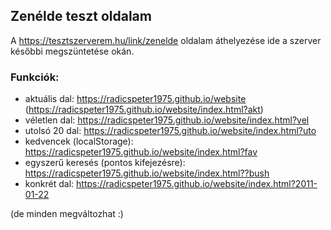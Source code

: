 ## Zenélde teszt oldalam

A https://tesztszerverem.hu/link/zenelde oldalam áthelyezése ide a szerver későbbi megszüntetése okán.

### Funkciók:
- aktuális dal: https://radicspeter1975.github.io/website (https://radicspeter1975.github.io/website/index.html?akt)
- véletlen dal: https://radicspeter1975.github.io/website/index.html?vel
- utolsó 20 dal: https://radicspeter1975.github.io/website/index.html?uto
- kedvencek (localStorage): https://radicspeter1975.github.io/website/index.html?fav
- egyszerű keresés (pontos kifejezésre): https://radicspeter1975.github.io/website/index.html??bush
- konkrét dal: https://radicspeter1975.github.io/website/index.html?2011-01-22

(de minden megváltozhat :)